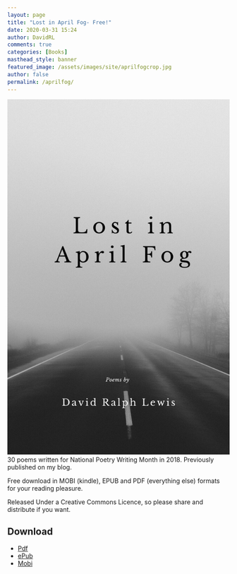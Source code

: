 ```yaml
---
layout: page
title: "Lost in April Fog- Free!"
date: 2020-03-31 15:24
author: DavidRL
comments: true
categories: [Books]
masthead_style: banner
featured_image: /assets/images/site/aprilfogcrop.jpg
author: false
permalink: /aprilfog/
---
```

<img src="/assets/images/site/aprilfog.jpg"  class="center">
30 poems written for National Poetry Writing Month in 2018. Previously published on my blog.

Free download in MOBI (kindle), EPUB and PDF (everything else) formats for your reading pleasure.

Released Under a Creative Commons Licence, so please share and distribute if you want.

<h2>Download</h2>

* <a href="/assets/books/Lost-in-April-Fog-David-Ralph-Lewis.pdf">Pdf</a>
* <a href="/assets/books/Lost-in-April-Fog-David-Ralph-Lewis.epub">ePub</a>
* <a href="/assets/books/Lost-in-April-Fog-David-Ralph-Lewis.mobi">Mobi</a>
